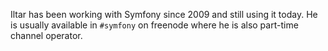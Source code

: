 Iltar has been working with Symfony since 2009 and still using it today. He is usually available in `#symfony` on 
freenode where he is also part-time channel operator.
